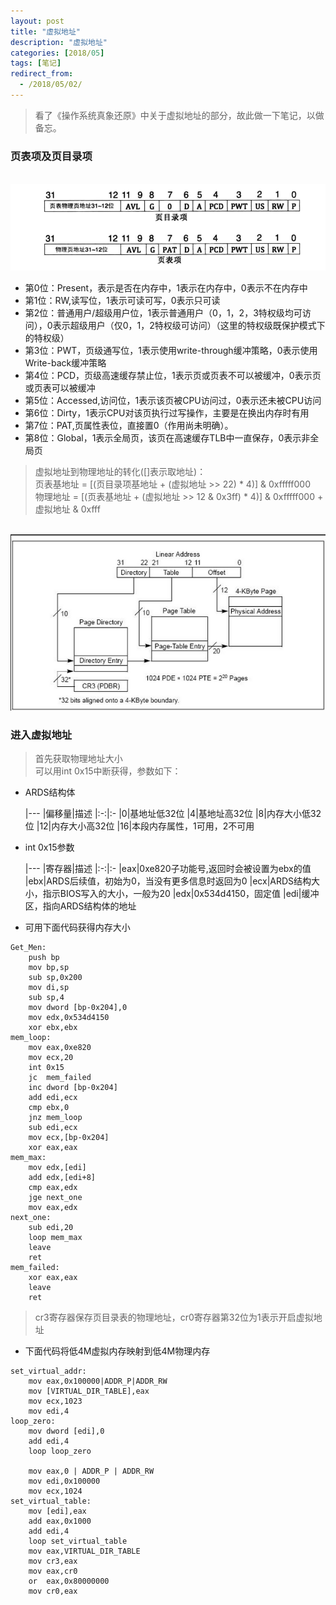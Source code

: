 ```yaml
---
layout: post
title: "虚拟地址"
description: "虚拟地址"
categories: [2018/05]
tags: [笔记]
redirect_from:
  - /2018/05/02/
---
```


> 看了《操作系统真象还原》中关于虚拟地址的部分，故此做一下笔记，以做备忘。

### 页表项及页目录项

&emsp;&emsp;&emsp;![descriptor](https://raw.githubusercontent.com/lm0963/lm0963.github.io/master/assets/images/screenshots/virtual_addr.png)

* 第0位：Present，表示是否在内存中，1表示在内存中，0表示不在内存中
* 第1位：RW,读写位，1表示可读可写，0表示只可读
* 第2位：普通用户/超级用户位，1表示普通用户（0，1，2，3特权级均可访问），0表示超级用户（仅0，1，2特权级可访问）（这里的特权级既保护模式下的特权级）
* 第3位：PWT，页级通写位，1表示使用write-through缓冲策略，0表示使用Write-back缓冲策略
* 第4位：PCD，页级高速缓存禁止位，1表示页或页表不可以被缓冲，0表示页或页表可以被缓冲
* 第5位：Accessed,访问位，1表示该页被CPU访问过，0表示还未被CPU访问
* 第6位：Dirty，1表示CPU对该页执行过写操作，主要是在换出内存时有用
* 第7位：PAT,页属性表位，直接置0（作用尚未明确）。
* 第8位：Global，1表示全局页，该页在高速缓存TLB中一直保存，0表示非全局页

> 虚拟地址到物理地址的转化([]表示取地址)：  
> 页表基地址 = [(页目录项基地址 + (虚拟地址 >> 22) \* 4)] & 0xfffff000  
> 物理地址 = [(页表基地址 + (虚拟地址 >> 12 & 0x3ff) \* 4)] & 0xfffff000 + 虚拟地址 & 0xfff

&emsp;&emsp;&emsp;![descriptor](https://raw.githubusercontent.com/lm0963/lm0963.github.io/master/assets/images/screenshots/addr_virtual_to_physical.png)

### 进入虚拟地址

> 首先获取物理地址大小  
> 可以用int 0x15中断获得，参数如下：  

* ARDS结构体

	|---
    |偏移量|描述
    |:-:|:-
    |0|基地址低32位
    |4|基地址高32位
    |8|内存大小低32位
    |12|内存大小高32位
    |16|本段内存属性，1可用，2不可用

* int 0x15参数

	|---
    |寄存器|描述
    |:-:|:-
    |eax|0xe820子功能号,返回时会被设置为ebx的值
    |ebx|ARDS后续值，初始为0，当没有更多信息时返回为0
    |ecx|ARDS结构大小，指示BIOS写入的大小，一般为20
    |edx|0x534d4150，固定值
    |edi|缓冲区，指向ARDS结构体的地址

* 可用下面代码获得内存大小
~~~
Get_Men:
	push bp
	mov	bp,sp
	sub	sp,0x200
	mov	di,sp
	sub	sp,4
	mov	dword [bp-0x204],0
	mov	edx,0x534d4150
	xor ebx,ebx
mem_loop:
	mov eax,0xe820
	mov	ecx,20
	int	0x15
	jc	mem_failed
	inc	dword [bp-0x204]
	add	edi,ecx
	cmp	ebx,0
	jnz	mem_loop
	sub	edi,ecx
	mov	ecx,[bp-0x204]
	xor	eax,eax
mem_max:
	mov	edx,[edi]
	add	edx,[edi+8]
	cmp	eax,edx
	jge	next_one
	mov	eax,edx
next_one:
	sub	edi,20
	loop mem_max
	leave
	ret
mem_failed:
	xor	eax,eax
	leave
	ret
~~~

> cr3寄存器保存页目录表的物理地址，cr0寄存器第32位为1表示开启虚拟地址

* 下面代码将低4M虚拟内存映射到低4M物理内存
~~~
set_virtual_addr:
	mov	eax,0x100000|ADDR_P|ADDR_RW
	mov	[VIRTUAL_DIR_TABLE],eax
	mov	ecx,1023
	mov	edi,4
loop_zero:
	mov dword [edi],0
	add	edi,4
	loop loop_zero

	mov	eax,0 | ADDR_P | ADDR_RW
	mov	edi,0x100000
	mov	ecx,1024
set_virtual_table:
	mov	[edi],eax
	add	eax,0x1000
	add	edi,4
	loop set_virtual_table
	mov	eax,VIRTUAL_DIR_TABLE
	mov	cr3,eax
	mov	eax,cr0
	or	eax,0x80000000
	mov	cr0,eax
~~~

